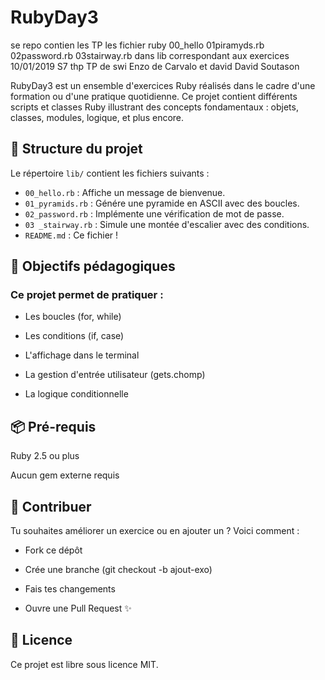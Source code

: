 # RubyDay3
se repo contien les TP les fichier ruby 00_hello 01piramyds.rb 02password.rb 03stairway.rb dans lib  correspondant aux exercices 10/01/2019 S7 thp TP de swi Enzo de Carvalo et david David Soutason

RubyDay3 est un ensemble d'exercices Ruby réalisés dans le cadre d'une formation ou d'une pratique quotidienne. 
Ce projet contient différents scripts et classes Ruby illustrant des concepts fondamentaux : objets, classes, modules, logique, et plus encore.

## 📁 Structure du projet

Le répertoire `lib/` contient les fichiers suivants :

- `00_hello.rb` : Affiche un message de bienvenue.
- `01_pyramids.rb` : Génére une pyramide en ASCII avec des boucles.
- `02_password.rb` : Implémente une vérification de mot de passe.
- `03 _stairway.rb` : Simule une montée d'escalier avec des conditions.
- `README.md` : Ce fichier !

## 🎯 Objectifs pédagogiques
### Ce projet permet de pratiquer :

- Les boucles (for, while)

- Les conditions (if, case)

- L'affichage dans le terminal

- La gestion d'entrée utilisateur (gets.chomp)

- La logique conditionnelle

## 📦 Pré-requis
Ruby 2.5 ou plus

Aucun gem externe requis

## 🙌 Contribuer
Tu souhaites améliorer un exercice ou en ajouter un ? Voici comment :

- Fork ce dépôt

- Crée une branche (git checkout -b ajout-exo)

- Fais tes changements

- Ouvre une Pull Request ✨

## 📝 Licence
Ce projet est libre sous licence MIT.
